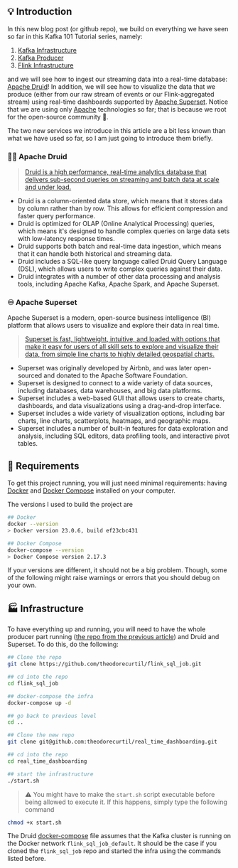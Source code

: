 ## :bulb: Introduction

In this new blog post (or github repo), we build on everything we have seen so far in this Kafka 101 Tutorial series, namely:

1. [Kafka Infrastructure](https://github.com/theodorecurtil/kafka_101)
2. [Kafka Producer](https://github.com/theodorecurtil/kafka_sales_producer)
3. [Flink Infrastructure](https://github.com/theodorecurtil/flink_sql_job)

and we will see how to ingest our streaming data into a real-time database: [Apache Druid](https://druid.apache.org/)! In addition, we will see how to visualize the data that we produce (either from our raw stream of events or our Flink-aggregated stream) using real-time dashboards supported by [Apache Superset](https://superset.apache.org/). Notice that we are using only [Apache](https://www.apache.org/) technologies so far; that is because we root for the open-source community :hugs:.

The two new services we introduce in this article are a bit less known than what we have used so far, so I am just going to introduce them briefly.

### :mage_man: Apache Druid

> [Druid is a high performance, real-time analytics database that delivers sub-second queries on streaming and batch data at scale and under load.](https://druid.apache.org/)

- Druid is a column-oriented data store, which means that it stores data by column rather than by row. This allows for efficient compression and faster query performance.
- Druid is optimized for OLAP (Online Analytical Processing) queries, which means it's designed to handle complex queries on large data sets with low-latency response times.
- Druid supports both batch and real-time data ingestion, which means that it can handle both historical and streaming data.
- Druid includes a SQL-like query language called Druid Query Language (DSL), which allows users to write complex queries against their data.
- Druid integrates with a number of other data processing and analysis tools, including Apache Kafka, Apache Spark, and Apache Superset.

### :infinity: Apache Superset

Apache Superset is a modern, open-source business intelligence (BI) platform that allows users to visualize and explore their data in real time.

> [Superset is fast, lightweight, intuitive, and loaded with options that make it easy for users of all skill sets to explore and visualize their data, from simple line charts to highly detailed geospatial charts.](https://superset.apache.org/)

- Superset was originally developed by Airbnb, and was later open-sourced and donated to the Apache Software Foundation.
- Superset is designed to connect to a wide variety of data sources, including databases, data warehouses, and big data platforms.
- Superset includes a web-based GUI that allows users to create charts, dashboards, and data visualizations using a drag-and-drop interface.
- Superset includes a wide variety of visualization options, including bar charts, line charts, scatterplots, heatmaps, and geographic maps.
- Superset includes a number of built-in features for data exploration and analysis, including SQL editors, data profiling tools, and interactive pivot tables.

## :whale2: Requirements

To get this project running, you will just need minimal requirements: having [Docker](https://www.docker.com/) and [Docker Compose](https://docs.docker.com/compose/) installed on your computer.

The versions I used to build the project are

```bash
## Docker
docker --version
> Docker version 23.0.6, build ef23cbc431

## Docker Compose
docker-compose --version
> Docker Compose version 2.17.3
```

If your versions are different, it should not be a big problem. Though, some of the following might raise warnings or errors that you should debug on your own.

## :factory: Infrastructure

To have everything up and running, you will need to have the whole producer part running ([the repo from the previous article](https://github.com/theodorecurtil/flink_sql_job)) and Druid and Superset. To do this, do the following:

```bash
## Clone the repo
git clone https://github.com/theodorecurtil/flink_sql_job.git

## cd into the repo
cd flink_sql_job

## docker-compose the infra
docker-compose up -d

## go back to previous level
cd ..

## Clone the new repo
git clone git@github.com:theodorecurtil/real_time_dashboarding.git

## cd into the repo
cd real_time_dashboarding

## start the infrastructure
./start.sh
```

> :warning: You might have to make the `start.sh` script executable before being allowed to execute it. If this happens, simply type the following command

```bash
chmod +x start.sh
```

The Druid [docker-compose](https://github.com/theodorecurtil/real_time_dashboarding/blob/main/druid_setup/docker-compose.yaml) file assumes that the Kafka cluster is running on the Docker network `flink_sql_job_default`. It should be the case if you cloned the `flink_sql_job` repo and started the infra using the commands listed before.